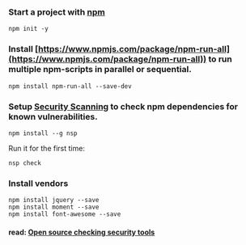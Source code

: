 ### Start a project with [npm](https://www.npmjs.com/)
```
npm init -y
```

### Install [https://www.npmjs.com/package/npm-run-all](https://www.npmjs.com/package/npm-run-all)) to run multiple npm-scripts in parallel or sequential.
```
npm install npm-run-all --save-dev
```

### Setup [Security Scanning](https://github.com/nodesecurity/nsp) to check npm dependencies for known vulnerabilities.
```
npm install --g nsp
```

Run it for the first time:
```
nsp check
```

### Install vendors
```
npm install jquery --save
npm install moment --save
npm install font-awesome --save
```
#### read: [Open source checking security tools](https://softwaresecured.com/13-tools-for-checking-the-security-risk-of-open-source-dependencies/)
